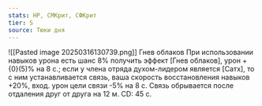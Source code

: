 ```yaml
---
stats: HP, СМКрит, СФКрит
tier: S
source: Тюки дня
---
```

![[Pasted image 20250316130739.png]]
Гнев облаков
При использовании навыков урона есть шанс 8% получить эффект [Гнев облаков], урон +{0}(5)% на 8 с.; если у члена отряда духом-лидером является [Сатх], то с ним устанавливается связь, ваша скорость восстановления навыков +20%, вход. урон цели связи -5% на 8 с. Связь обрывается после отдаления друг от друга на 12 м. CD: 45 с.
